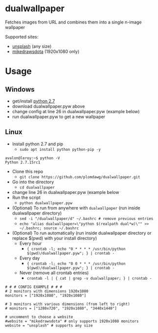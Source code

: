 # dualwallpaper
Fetches images from URL and combines them into a single n-image wallpaper

Supported sites:
  - [unsplash](https://www.unsplash.com) (any size)
  - [mikedrawsdota](http://mdd.hirshon.net/) (1920x1080 only)
  
# Usage

## Windows
  - get/install [python 2.7](https://www.python.org/downloads/)
  - download dualwallpaper.pyw above
  - change config at line 26 in dualwallpaper.pyw (example below)
  - run dualwallpaper.pyw to get a new wallpaper
  
  
## Linux
  - Install python 2.7 and pip
    - `sudo apt install python python-pip -y`
 ```
 avalon@leroy:~$ python -V
 Python 2.7.15rc1
 ```
  - Clone this repo 
    - `git clone https://github.com/plomdawg/dualwallpaper.git`
  - Go into the directory
    - `cd dualwallpaper`
  - change line 26 in dualwallpaper.pyw (example below
  - Run the script
    - `python dualwallpaper.pyw`
  - (Optional) To run from anywhere with `dualwallpaper` (run inside dualwallpaper directory)
    - `sed -i "/dualwallpaper/d" ~/.bashrc # remove previous entries`
    - `echo "alias dualwallpaper=\"python $(realpath dual*w)\"" >> ~/.bashrc; source ~/.bashrc`
  - (Optional) To run automatically (run inside dualwallpaper directory or replace $(pwd) with your install directory)
    - Every hour
      - `{ crontab -l; echo "0 * * * * /usr/bin/python $(pwd)/dualwallpaper.pyw"; } | crontab -`
    - Every day
      - `{ crontab -l; echo "0 0 * * * /usr/bin/python $(pwd)/dualwallpaper.pyw"; } | crontab -`
    - Never (remove all crontab entries)
      - `crontab -l | { cat | grep -v dualwallpaper; } | crontab -`
```
# # # CONFIG EXAMPLE # # #
# 2 monitors with dimensions 1920x1080
monitors = ["1920x1080", "1920x1080"]

# 3 monitors with various dimensions (from left to right)
# monitors = ["1280x720", "1920x1080", "3440x1440"]

# uncomment to choose a website
#website = "mikedrawsdota" # only supports 1920x1080 monitors
website = "unsplash" # supports any size
```
